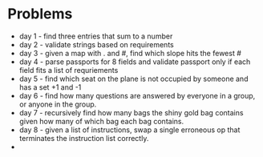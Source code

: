 # Problems  
* day 1 - find three entries that sum to a number
* day 2 - validate strings based on requirements
* day 3 - given a map with . and #, find which slope hits the fewest #
* day 4 - parse passports for 8 fields and validate passport only if each field fits a list of requriements
* day 5 - find which seat on the plane is not occupied by someone and has a set +1 and -1
* day 6 - find how many questions are answered by everyone in a group, or anyone in the group.
* day 7 - recursively find how many bags the shiny gold bag contains given how many of which bag each bag contains.
* day 8 - given a list of instructions, swap a single erroneous op that terminates the instruction list correctly. 
* 